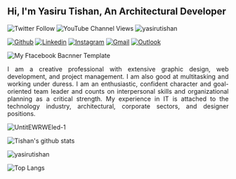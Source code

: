 <!-- Your title -->
## Hi, I'm Yasiru Tishan, An Architectural Developer


![Twitter Follow](https://img.shields.io/twitter/follow/yasiru_tishan?style=social)
<img alt="YouTube Channel Views" src="https://img.shields.io/youtube/channel/views/UCeh1QctvANIkZfYmcYRhg6A?style=social">
<img src="https://komarev.com/ghpvc/?username=yasirutishan&color=blue" alt="yasirutishan" />


<!-- Your badges
You can use the website to generate badges: https://shields.io/
-->

[![Github](https://img.shields.io/badge/-Github-000?style=flat&logo=Github&logoColor=white)](https://github.com/yairutishan)
[![Linkedin](https://img.shields.io/badge/-LinkedIn-blue?style=flat&logo=Linkedin&logoColor=white)](https://www.linkedin.com/in/yasirutishan/)
[![Instagram](https://img.shields.io/badge/-Instagram-c13584?style=flat&labelColor=c13584&logo=instagram&logoColor=white)](https://www.instagram.com/yasiru.tishan/)
[![Gmail](https://img.shields.io/badge/-Gmail-c14438?style=flat&logo=Gmail&logoColor=white)](mailto:tishansilva91@gmail.com)
[![Outlook](https://img.shields.io/badge/-Outlook-0078D4?style=flat&logo=Microsoft-Outlook&logoColor=white)](mailto:yasirutishan@outlook.com)

<!-- Talking about me -->

![My Ftacebook Bacnner Template](https://user-images.githubusercontent.com/85503750/138105230-4e8934bb-c1ca-4f02-805e-2f177613b438.jpg)

<p align="justify"> I am a creative professional with extensive graphic design, web development, and project management. I am also good at multitasking and working under duress. I am an enthusiastic, confident character and goal-oriented team leader and counts on interpersonal skills and organizational planning as a critical strength. My experience in IT is attached to the technology industry, architectural, corporate sectors, and designer positions.</p>

![UntitEWRWEled-1](https://user-images.githubusercontent.com/85503750/138106201-56c42153-8f95-4ae2-b583-38b4df5617ca.png)


![Tishan's github stats](https://github-readme-stats.vercel.app/api?username=yasirutishan&layout=compact&langs_count=8&theme=light)

<p><img align="center" src="https://github-readme-streak-stats.herokuapp.com/?user=yasirutishan&" alt="yasirutishan" /></p>

![Top Langs](https://github-readme-stats.vercel.app/api/top-langs/?username=yasirutishan&layout=compact&langs_count=8&theme=light)

<!-- This readme was created by Yasiru Tishan - https://github.com/yasirutishan -->
